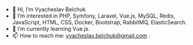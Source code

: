 - 👋 Hi, I’m Vyacheslav Belchuk
- 👀 I’m interested in PHP, Symfony, Laravel, Vue.js, MySQL, Redis, JavaScript, HTML, CSS, Docker, Bootstrap, RabbitMQ, ElasticSearch. 
- 🌱 I’m currently learning Vue.js.
- 📫 How to reach me: vyacheslav.belchuk@gmail.com .

